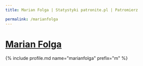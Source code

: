 ```yaml
---
title: Marian Folga | Statystyki patronite.pl | Patromierz

permalink: /marianfolga
---
```


# [Marian Folga](https://patronite.pl/marianfolga)

{% include profile.md name="marianfolga" prefix="m" %}
